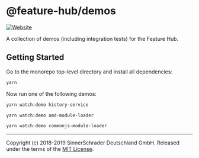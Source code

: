 # @feature-hub/demos

[![Website][website-badge]][website]

A collection of demos (including integration tests) for the Feature Hub.

## Getting Started

Go to the monorepo top-level directory and install all dependencies:

```sh
yarn
```

Now run one of the following demos:

```sh
yarn watch:demo history-service
```

```sh
yarn watch:demo amd-module-loader
```

```sh
yarn watch:demo commonjs-module-loader
```

---

Copyright (c) 2018-2019 SinnerSchrader Deutschland GmbH. Released under the
terms of the [MIT License][license].

[license]: https://github.com/sinnerschrader/feature-hub/blob/master/LICENSE
[website]: https://feature-hub.io/
[website-badge]:
  https://img.shields.io/badge/Website-feature--hub.io-%236215a5.svg
